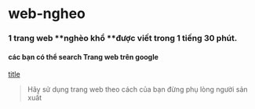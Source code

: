 # web-ngheo
### 1 trang web **nghèo khổ **được viết trong 1 tiếng 30 phút.
#### các bạn có thể search Trang web trên google 
[title](http://phamtruonghoaithanh.me/)
> Hãy sử dụng trang web theo cách của bạn đừng phụ lòng người sản xuất
